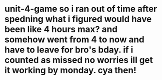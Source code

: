 # unit-4-game so i ran out of time after spedning what i figured would have been like 4 hours max? and somehow went from 4  to now and have to leave for bro's bday. if i counted as missed no worries ill get it working by monday. cya then! 
